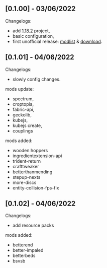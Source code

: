 ## [0.1.00] - 03/06/2022

Changelogs:

- add [1.18.2](https://github.com/ModsforModpacks/Vanillavibe/tree/main/1.18.X) project,
- basic configuration,
- first unofficial release: [modlist](https://github.com/ModsforModpacks/Vanillavibe/blob/main/1.18.X/Vanillavibe/MODPACK/MODLIST.md) & [download](https://github.com/ModsforModpacks/Vanillavibe/files/8833057/Vanillavibe.zip).

## [0.1.01] - 04/06/2022

Changelogs:

- slowly config changes.

mods update:
- spectrum,
- croptopia,
- fabric-api,
- geckolib,
- kubejs,
- kubejs create,
- couplings

mods added:
- wooden hoppers
- ingredientextension-api
- trident-return
- crafttweaker
- betterthanmending
- stepup-nexts
- more-discs
- entity-collision-fps-fix

## [0.1.02] - 04/06/2022

Changelogs:

- add resource packs

mods added:
- betterend
- better-impaled
- betterbeds
- bsvsb